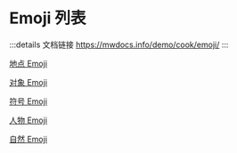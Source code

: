 # Emoji 列表

:::details 文档链接
https://mwdocs.info/demo/cook/emoji/
:::

[地点 Emoji](place.md)

[对象 Emoji](object.md)

[符号 Emoji](symbol.md)

[人物 Emoji](people.md)

[自然 Emoji](nature.md)